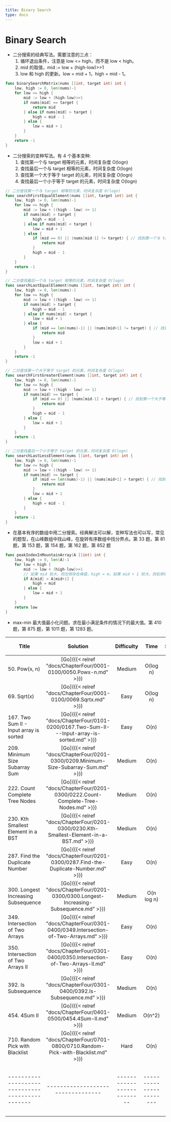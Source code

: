 ```yaml
---
title: Binary Search
type: docs
---
```


# Binary Search

- 二分搜索的经典写法。需要注意的三点：
	1. 循环退出条件，注意是 low <= high，而不是 low < high。
	2. mid 的取值，mid := low + (high-low)>>1
	3. low 和 high 的更新。low = mid + 1，high = mid - 1。

```go
func binarySearchMatrix(nums []int, target int) int {
	low, high := 0, len(nums)-1
	for low <= high {
		mid := low + (high-low)>>1
		if nums[mid] == target {
			return mid
		} else if nums[mid] > target {
			high = mid - 1
		} else {
			low = mid + 1
		}
	}
	return -1
}
```

- 二分搜索的变种写法。有 4 个基本变种:
	1. 查找第一个与 target 相等的元素，时间复杂度 O(logn)
	2. 查找最后一个与 target 相等的元素，时间复杂度 O(logn)
	3. 查找第一个大于等于 target 的元素，时间复杂度 O(logn)
	4. 查找最后一个小于等于 target 的元素，时间复杂度 O(logn)

```go
// 二分查找第一个与 target 相等的元素，时间复杂度 O(logn)
func searchFirstEqualElement(nums []int, target int) int {
	low, high := 0, len(nums)-1
	for low <= high {
		mid := low + ((high - low) >> 1)
		if nums[mid] > target {
			high = mid - 1
		} else if nums[mid] < target {
			low = mid + 1
		} else {
			if (mid == 0) || (nums[mid-1] != target) { // 找到第一个与 target 相等的元素
				return mid
			}
			high = mid - 1
		}
	}
	return -1
}

// 二分查找最后一个与 target 相等的元素，时间复杂度 O(logn)
func searchLastEqualElement(nums []int, target int) int {
	low, high := 0, len(nums)-1
	for low <= high {
		mid := low + ((high - low) >> 1)
		if nums[mid] > target {
			high = mid - 1
		} else if nums[mid] < target {
			low = mid + 1
		} else {
			if (mid == len(nums)-1) || (nums[mid+1] != target) { // 找到最后一个与 target 相等的元素
				return mid
			}
			low = mid + 1
		}
	}
	return -1
}

// 二分查找第一个大于等于 target 的元素，时间复杂度 O(logn)
func searchFirstGreaterElement(nums []int, target int) int {
	low, high := 0, len(nums)-1
	for low <= high {
		mid := low + ((high - low) >> 1)
		if nums[mid] >= target {
			if (mid == 0) || (nums[mid-1] < target) { // 找到第一个大于等于 target 的元素
				return mid
			}
			high = mid - 1
		} else {
			low = mid + 1
		}
	}
	return -1
}

// 二分查找最后一个小于等于 target 的元素，时间复杂度 O(logn)
func searchLastLessElement(nums []int, target int) int {
	low, high := 0, len(nums)-1
	for low <= high {
		mid := low + ((high - low) >> 1)
		if nums[mid] <= target {
			if (mid == len(nums)-1) || (nums[mid+1] > target) { // 找到最后一个小于等于 target 的元素
				return mid
			}
			low = mid + 1
		} else {
			high = mid - 1
		}
	}
	return -1
}
```

- 在基本有序的数组中用二分搜索。经典解法可以解，变种写法也可以写，常见的题型，在山峰数组中找山峰，在旋转有序数组中找分界点。第 33 题，第 81 题，第 153 题，第 154 题，第 162 题，第 852 题

```go
func peakIndexInMountainArray(A []int) int {
	low, high := 0, len(A)-1
	for low < high {
		mid := low + (high-low)>>1
		// 如果 mid 较大，则左侧存在峰值，high = m，如果 mid + 1 较大，则右侧存在峰值，low = mid + 1
		if A[mid] > A[mid+1] {
			high = mid
		} else {
			low = mid + 1
		}
	}
	return low
}
```

- max-min 最大值最小化问题。求在最小满足条件的情况下的最大值。第 410 题，第 875 题，第 1011 题，第 1283 题。

| Title | Solution | Difficulty | Time | Space |收藏| 
| ----- | :--------: | :----------: | :----: | :-----: | :-----: |
|50. Pow(x, n) | [Go]({{< relref "docs/ChapterFour/0001-0100/0050.Powx-n.md" >}})| Medium | O(log n)| O(1)||
|69. Sqrt(x)  | [Go]({{< relref "docs/ChapterFour/0001-0100/0069.Sqrtx.md" >}})| Easy | O(log n)| O(1)||
|167. Two Sum II - Input array is sorted | [Go]({{< relref "docs/ChapterFour/0101-0200/0167.Two-Sum-II---Input-array-is-sorted.md" >}})| Easy | O(n)| O(1)||
|209. Minimum Size Subarray Sum  | [Go]({{< relref "docs/ChapterFour/0201-0300/0209.Minimum-Size-Subarray-Sum.md" >}})| Medium | O(n)| O(1)||
|222. Count Complete Tree Nodes  | [Go]({{< relref "docs/ChapterFour/0201-0300/0222.Count-Complete-Tree-Nodes.md" >}})| Medium | O(n)| O(1)||
|230. Kth Smallest Element in a BST  | [Go]({{< relref "docs/ChapterFour/0201-0300/0230.Kth-Smallest-Element-in-a-BST.md" >}})| Medium | O(n)| O(1)||
|287. Find the Duplicate Number   | [Go]({{< relref "docs/ChapterFour/0201-0300/0287.Find-the-Duplicate-Number.md" >}})| Easy | O(n)| O(1)|❤️|
|300. Longest Increasing Subsequence  | [Go]({{< relref "docs/ChapterFour/0201-0300/0300.Longest-Increasing-Subsequence.md" >}})| Medium | O(n log n)| O(n)||
|349. Intersection of Two Arrays  | [Go]({{< relref "docs/ChapterFour/0301-0400/0349.Intersection-of-Two-Arrays.md" >}})| Easy | O(n)| O(n) ||
|350. Intersection of Two Arrays II  | [Go]({{< relref "docs/ChapterFour/0301-0400/0350.Intersection-of-Two-Arrays-II.md" >}})| Easy | O(n)| O(n) ||
|392. Is Subsequence  | [Go]({{< relref "docs/ChapterFour/0301-0400/0392.Is-Subsequence.md" >}})| Medium | O(n)| O(1)||
|454. 4Sum II | [Go]({{< relref "docs/ChapterFour/0401-0500/0454.4Sum-II.md" >}})| Medium | O(n^2)| O(n) ||
|710. Random Pick with Blacklist | [Go]({{< relref "docs/ChapterFour/0701-0800/0710.Random-Pick-with-Blacklist.md" >}})| Hard | O(n)| O(n)  ||
|-----------------------------------------------|---------------------------------|--------------------------|-----------------------|-----------|--------|